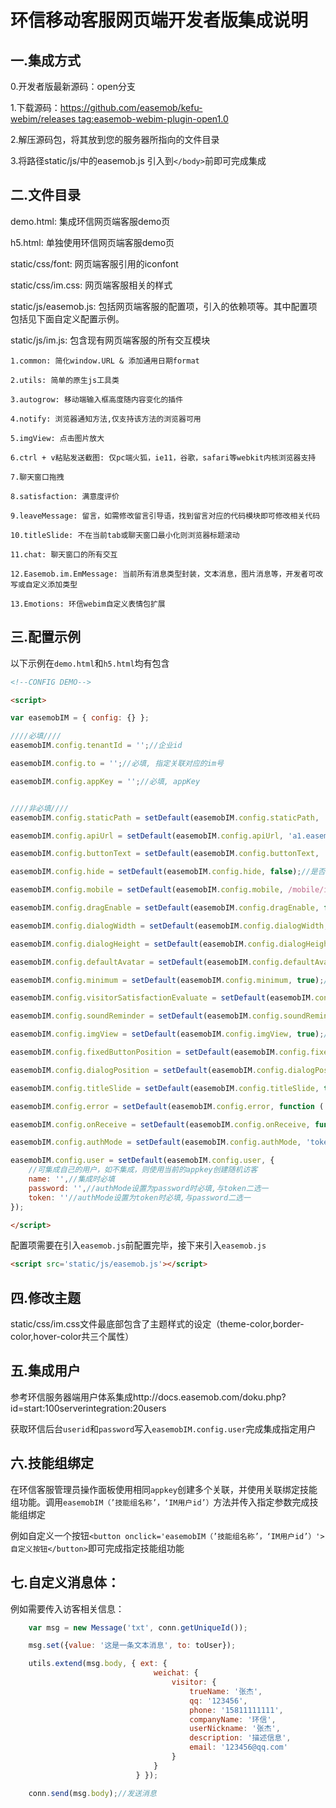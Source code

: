 # 环信移动客服网页端开发者版集成说明



## 一.集成方式
0.开发者版最新源码：open分支

1.下载源码：https://github.com/easemob/kefu-webim/releases tag:easemob-webim-plugin-open1.0

2.解压源码包，将其放到您的服务器所指向的文件目录

3.将路径static/js/中的easemob.js 引入到`</body>`前即可完成集成



## 二.文件目录

demo.html: 集成环信网页端客服demo页

h5.html: 单独使用环信网页端客服demo页

static/css/font: 网页端客服引用的iconfont

static/css/im.css: 网页端客服相关的样式

static/js/easemob.js: 包括网页端客服的配置项，引入的依赖项等。其中配置项包括见下面自定义配置示例。

static/js/im.js: 包含现有网页端客服的所有交互模块

    1.common: 简化window.URL & 添加通用日期format

    2.utils: 简单的原生js工具类

    3.autogrow: 移动端输入框高度随内容变化的插件

    4.notify: 浏览器通知方法,仅支持该方法的浏览器可用

    5.imgView: 点击图片放大

    6.ctrl + v粘贴发送截图: 仅pc端火狐，ie11，谷歌，safari等webkit内核浏览器支持

    7.聊天窗口拖拽

    8.satisfaction: 满意度评价

    9.leaveMessage: 留言，如需修改留言引导语，找到留言对应的代码模块即可修改相关代码

    10.titleSlide: 不在当前tab或聊天窗口最小化则浏览器标题滚动

    11.chat: 聊天窗口的所有交互

    12.Easemob.im.EmMessage: 当前所有消息类型封装，文本消息，图片消息等，开发者可改写或自定义添加类型

    13.Emotions: 环信webim自定义表情包扩展




## 三.配置示例

以下示例在`demo.html`和`h5.html`均有包含
```html
<!--CONFIG DEMO-->

<script>

var easemobIM = { config: {} };

////必填////
easemobIM.config.tenantId = '';//企业id

easemobIM.config.to = '';//必填, 指定关联对应的im号

easemobIM.config.appKey = '';//必填, appKey


////非必填////
easemobIM.config.staticPath = setDefault(easemobIM.config.staticPath, './static');//引用static的路径

easemobIM.config.apiUrl = setDefault(easemobIM.config.apiUrl, 'a1.easemob.com');//环信api地址

easemobIM.config.buttonText = setDefault(easemobIM.config.buttonText, '联系客服');//设置小按钮的文案

easemobIM.config.hide = setDefault(easemobIM.config.hide, false);//是否隐藏小的悬浮按钮

easemobIM.config.mobile = setDefault(easemobIM.config.mobile, /mobile/i.test(navigator.userAgent));//是否做移动端适配

easemobIM.config.dragEnable = setDefault(easemobIM.config.dragEnable, false);//是否允许拖拽

easemobIM.config.dialogWidth = setDefault(easemobIM.config.dialogWidth, '400px');//聊天窗口宽度,建议宽度不小于400px

easemobIM.config.dialogHeight = setDefault(easemobIM.config.dialogHeight, '500px');//聊天窗口高度,建议高度不小于500px

easemobIM.config.defaultAvatar = setDefault(easemobIM.config.defaultAvatar, easemobIM.config.staticPath + '/img/avatar.png');//默认头像

easemobIM.config.minimum = setDefault(easemobIM.config.minimum, true);//是否允许窗口最小化，如不允许则默认展开

easemobIM.config.visitorSatisfactionEvaluate = setDefault(easemobIM.config.visitorSatisfactionEvaluate, true);//是否允许访客主动发起满意度评价

easemobIM.config.soundReminder = setDefault(easemobIM.config.soundReminder, true);//是否启用声音提醒

easemobIM.config.imgView = setDefault(easemobIM.config.imgView, true);//是否启动图片点击放大功能

easemobIM.config.fixedButtonPosition = setDefault(easemobIM.config.fixedButtonPosition, {x: '10px', y: '10px'});//悬浮初始位置，坐标以视口右边距和下边距为>    基准

easemobIM.config.dialogPosition = setDefault(easemobIM.config.dialogPosition, {x: '10px', y: '10px'});//窗口初始位置，坐标以视口右边距和下边距为基准

easemobIM.config.titleSlide = setDefault(easemobIM.config.titleSlide, true);//是否允许收到消息的时候网页title滚动

easemobIM.config.error = setDefault(easemobIM.config.error, function ( error ) { });//错误回调

easemobIM.config.onReceive = setDefault(easemobIM.config.onReceive, function ( from, to, message ) { });//收消息回调

easemobIM.config.authMode = setDefault(easemobIM.config.authMode, 'token' || 'password');//验证方式

easemobIM.config.user = setDefault(easemobIM.config.user, {
    //可集成自己的用户，如不集成，则使用当前的appkey创建随机访客
    name: '',//集成时必填
    password: '',//authMode设置为password时必填,与token二选一
    token: ''//authMode设置为token时必填,与password二选一
});

</script>
```
配置项需要在引入`easemob.js`前配置完毕，接下来引入`easemob.js`
```html
<script src='static/js/easemob.js'></script>
```



## 四.修改主题

static/css/im.css文件最底部包含了主题样式的设定（theme-color,border-color,hover-color共三个属性）



## 五.集成用户

参考环信服务器端用户体系集成http://docs.easemob.com/doku.php?id=start:100serverintegration:20users

获取环信后台`userid`和`password`写入`easemobIM.config.user`完成集成指定用户




## 六.技能组绑定

在环信客服管理员操作面板使用相同`appkey`创建多个关联，并使用关联绑定技能组功能。调用`easemobIM（’技能组名称’，‘IM用户id’）`方法并传入指定参数完成技能组绑定

例如自定义一个按钮`<button onclick='easemobIM（’技能组名称’，‘IM用户id’）'>自定义按钮</button>`即可完成指定技能组功能




## 七.自定义消息体：

例如需要传入访客相关信息：
 
```javascript
    var msg = new Message('txt', conn.getUniqueId());

    msg.set({value: '这是一条文本消息', to: toUser});

    utils.extend(msg.body, { ext: {
                                weichat: {
                                    visitor: {
                                        trueName: '张杰',
                                        qq: '123456',
                                        phone: '15811111111',
                                        companyName: '环信',
                                        userNickname: '张杰',
                                        description: '描述信息',
                                        email: '123456@qq.com'
                                    }
                                }
                            } });

    conn.send(msg.body);//发送消息

```
